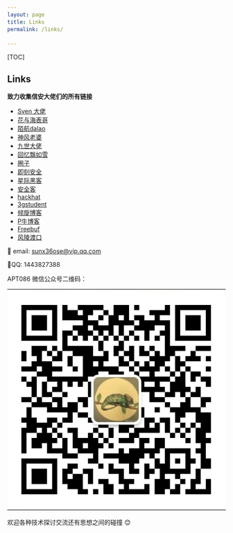 ```yaml
---
layout: page
title: Links
permalink: /links/

---
```


[TOC]


## Links 

<b>致力收集信安大佬们的所有链接</b>

- [Sven 大佬]()
- [花与海表哥](https://ctf.dog/)
- [陌航dalao](https://wileysec.com/)
- [神风老婆](https://www.cnblogs.com/wh4am1/)
- [九世大佬](https://422926799.github.io/)
- [回忆飘如雪](http://gv7.me/)
- [圈子](https://www.secquan.org/)
- [即刻安全](http://www.secist.com/)
- [星际黑客](https://xj.hk/)
- [安全客](https://www.anquanke.com)
- [hackhat](http://hackhat.net/)
- [3gstudent](https://3gstudent.github.io/)
- [倾旋博客](https://payloads.online/)
- [P牛博客](https://www.leavesongs.com/)
- [Freebuf](https://www.freebuf.com/)
- [风陵渡口](https://thief.one/)


📧 email: sunx36ose@vip.qq.com 

🎈QQ: 1443827388

APT086 微信公众号二维码：

![apt086](/static/img/apt086.jpg)

欢迎各种技术探讨交流还有思想之间的碰撞 😊

